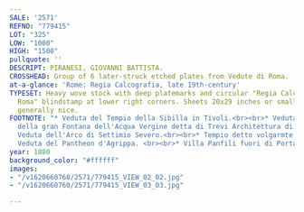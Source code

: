 ```yaml
---
SALE: '2571'
REFNO: "779415"
LOT: "325"
LOW: "1000"
HIGH: "1500"
pullquote: ''
DESCRIPT: PIRANESI, GIOVANNI BATTISTA.
CROSSHEAD: Group of 6 later-struck etched plates from Vedute di Roma.
at-a-glance: 'Rome: Regia Calcografia, late 19th-century'
TYPESET: Heavy wove stock with deep platemarks and circular "Regia Calcografia di
  Roma" blindstamp at lower right corners. Sheets 20x29 inches or smaller, ample margins;
  generally nice.
FOOTNOTE: "* Veduta del Tempio della Sibilla in Tivoli.<br><br>* Veduta in prospettiva
  della gran Fontana dell'Acqua Vergine detta di Trevi Architettura di Nicola Salvi.<br><br>*
  Veduta dell'Arco di Settimio Severo.<br><br>* Tempio detto volgarmte di Giano.<br><br>*
  Veduta del Pantheon d'Agrippa. <br><br>* Villa Panfili fuori di Porta S. Pancrazio. "
year: 1880
background_color: "#ffffff"
images:
- "/v1620660760/2571/779415_VIEW_02_02.jpg"
- "/v1620660760/2571/779415_VIEW_03_03.jpg"

---
```

